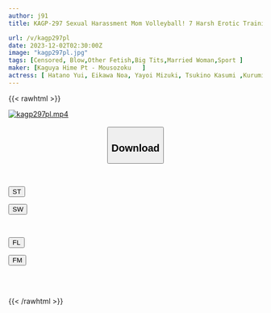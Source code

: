 ```yaml
---
author: j91
title: KAGP-297 Sexual Harassment Mom Volleyball! 7 Harsh Erotic Training With 9 Married Women Wearing High-leg Bloomers

url: /v/kagp297pl
date: 2023-12-02T02:30:00Z
image: "kagp297pl.jpg"
tags: [Censored, Blow,Other Fetish,Big Tits,Married Woman,Sport	]
maker: [Kaguya Hime Pt - Mousozoku   ]
actress: [ Hatano Yui, Eikawa Noa, Yayoi Mizuki, Tsukino Kasumi ,Kurumi Sakura, Katou Yui, Kisaki Nana ,Shirakawa Hanakiyo ,Iori Hinano ]
---
```



{{< rawhtml >}}

<div class="video" data-videoid="YDABGJGAADuvQJ8">
    <a href="javascript:;">
        <img src="/v/kagp297pl/kagp297pl.jpg" width="WIDTH" height="HEIGHT" alt="kagp297pl.mp4" loading="lazy">
    </a>
</div>

<script type="text/javascript" src="https://j91.asia/asset/on-demand-st.js"></script>

<br>
  <link rel="stylesheet" href="https://j91.asia/asset/bs5.css">
  
  <center>
  <button class="btn btn-primary" type="button" data-bs-toggle="collapse" data-bs-target=".multi-collapse" aria-expanded="false" aria-controls="multiCollapseExample1 multiCollapseExample2"><h2>Download</h2></button></center>
</p>
<div class="row">
  <div class="col">
    <div class="collapse multi-collapse" id="multiCollapseExample1">
      <div class="card card-body">
	      	      <br>
<div class="buttons">  
<p><a href="https://streamtape.to/v/YDABGJGAADuvQJ8" target="_blank"><button class="btn-hover color-3"><i class="fa fa-download"></i> ST</button></a></p>
<p><a href="https://flaswish.com/gawxm4e6jo3t" target="_blank"><button class="btn-hover color-2"><i class="fa fa-download"></i> SW</button></a></p></div>
    </div>
  </div>
</div>
  <div class="col">
    <div class="collapse multi-collapse" id="multiCollapseExample2">
      <div class="card card-body">
	      <br>
<div class="buttons">
<p><a href="javascript:;" target="_blank"><button class="btn-hover color-9"><i class="fa fa-download"></i> FL</button></a></p>
<p><a href="javascript:;" target="_blank"><button class="btn-hover color-8"><i class="fa fa-download"></i> FM</button></a></p></div>
<br><br>
      </div>
    </div>
  </div>
</div>

{{< /rawhtml >}}